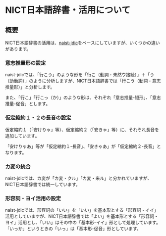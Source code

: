NICT日本語辞書・活用について
====

概要
----

NICT日本語辞書の活用は、[naist-jdic](https://ja.osdn.net/projects/naist-jdic/)をベースにしていますが、いくつかの違いがあります。

### 意志推量形の設定

naist-jdicでは、「行こう」のような形を「行こ（動詞・未然ウ接続）」＋「う（助動詞）」のように分析しますが、NICT日本語辞書では「行こう（動詞・意志推量形）」と分析します。

また、「行こ」「行こっ（か）」のような形は、それぞれ「意志推量-短形」、「意志推量-促音」とします。

### 仮定縮約１・２の長音の設定

仮定縮約１（「安けりゃ」等）、仮定縮約２（「安きゃ」等）に、それぞれ長音を追加しています。

「安けりゃあ」等が「仮定縮約１-長音」、「安きゃあ」が「仮定縮約２-長音」となります。

### カ変の統合

naist-jdicでは、カ変が「カ変・クル」「カ変・来ル」と分かれていますが、NICT日本語辞書では統一しています。

### 形容詞・ヨイ活用の設定

naist-jdicでは、形容詞の「いい」を「いい」を基本形とする「形容詞・イイ」活用としていますが、NICT日本語辞書では「よい」を基本形とする「形容詞・ヨイ」活用とし、「いい」はその中の「基本形-イイ」形として処理しています。「いっか」というときの「いっ」は「基本形-促音」形としています。
